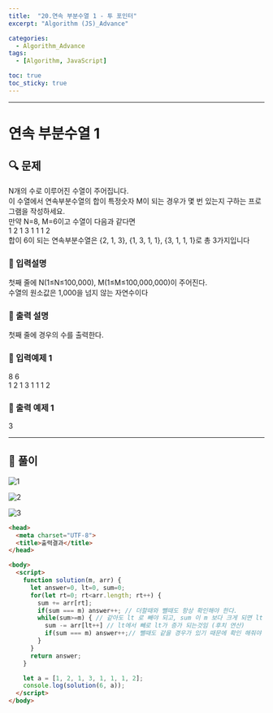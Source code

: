 ```yaml
---
title:  "20.연속 부분수열 1 - 투 포인터"
excerpt: "Algorithm (JS)_Advance"

categories:
  - Algorithm_Advance
tags:
  - [Algorithm, JavaScript]

toc: true
toc_sticky: true
---
```


---

# 연속 부분수열 1

##  🔍 문제 
N개의 수로 이루어진 수열이 주어집니다.  
이 수열에서 연속부분수열의 합이 특정숫자 M이 되는 경우가 몇 번 있는지 구하는 프로그램을 작성하세요.  
만약 N=8, M=6이고 수열이 다음과 같다면  
1 2 1 3 1 1 1 2   
합이 6이 되는 연속부분수열은 {2, 1, 3}, {1, 3, 1, 1}, {3, 1, 1, 1}로 총 3가지입니다


### 🔹 입력설명
첫째 줄에 N(1≤N≤100,000), M(1≤M≤100,000,000)이 주어진다.  
수열의 원소값은 1,000을 넘지 않는 자연수이다

### 🔹 출력 설명
첫째 줄에 경우의 수를 출력한다.

### 🔹 입력예제 1
8 6  
1 2 1 3 1 1 1 2

### 🔹 출력 예제 1
3


----

##  📌 풀이

![1](https://user-images.githubusercontent.com/28912774/117388686-2471fc00-af26-11eb-92f0-cf4c8aa33faf.jpg)

![2](https://user-images.githubusercontent.com/28912774/117388719-318eeb00-af26-11eb-9bd6-b212c3c945bc.jpg)

![3](https://user-images.githubusercontent.com/28912774/117388730-36539f00-af26-11eb-8689-688a50ab8ebc.jpg)


```html
<head>
  <meta charset="UTF-8">
  <title>출력결과</title>
</head>

<body>
  <script>
    function solution(m, arr) {
      let answer=0, lt=0, sum=0;
      for(let rt=0; rt<arr.length; rt++) {
        sum += arr[rt];
        if(sum === m) answer++; // 더할때와 뺄때도 항상 확인해야 한다.
        while(sum>=m) { // 같아도 lt 로 빼야 되고, sum 이 m 보다 크게 되면 lt 가 하나씩 증가 하면서 m 보다 작을때까지 해야되기 때문에 while 반복문 사용
          sum -= arr[lt++] // lt에서 빼로 lt가 증가 되는것임 (후치 연산)
          if(sum === m) answer++;// 뺄때도 같을 경우가 있기 때문에 확인 해줘야 함
        }
      }
      return answer;
    }

    let a = [1, 2, 1, 3, 1, 1, 1, 2];
    console.log(solution(6, a));
  </script>
</body>
```

